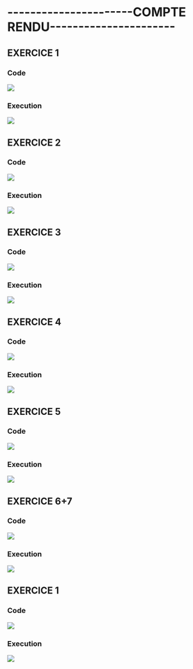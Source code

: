 <h1>----------------------COMPTE RENDU----------------------</h1>
<h2>EXERCICE 1</h2>
<h3>Code</h3>
<img src="img/EXERCICE 1 TD 3.png">
<h3> Execution</h3>
<img src="img/ex1.PNG">

<h2>EXERCICE 2</h2>
<h3>Code</h3>
<img src="img/EXERCICE 2 TD 3.png">
<h3> Execution</h3>
<img src="img/ex2.PNG">


<h2>EXERCICE 3</h2>
<h3>Code</h3>
<img src="img/EXERCICE 3 TD 3.png">
<h3> Execution</h3>
<img src="img/ex3.PNG">


<h2>EXERCICE 4</h2>
<h3>Code</h3>
<img src="img/EXERCICE 4 TD 3.png">
<h3> Execution</h3>
<img src="img/ex4.PNG">


<h2>EXERCICE 5</h2>
<h3>Code</h3>
<img src="img/EXERCICE 5 TD 3.png">
<h3> Execution</h3>
<img src="img/ex5.PNG">


<h2>EXERCICE 6+7</h2>
<h3>Code</h3>
<img src="img/EXERCICE 6+7 TD 3.png">
<h3> Execution</h3>
<img src="img/ex6.PNG">


<h2>EXERCICE 1</h2>
<h3>Code</h3>
<img src="img/EXERCICE 8 TD 3.png">
<h3> Execution</h3>
<img src="img/ex7.PNG">

